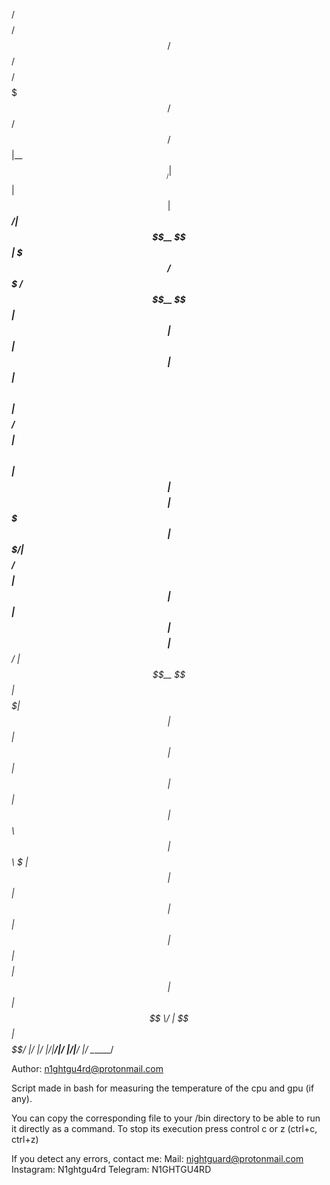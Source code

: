 

 /$$$$$$$$ /$$   /$$ /$$$$$$$$ /$$$$$$$  /$$      /$$  /$$$$$$ 
|__  $$__/| $$  | $$| $$_____/| $$__  $$| $$$    /$$$ /$$__  $$
   | $$   | $$  | $$| $$      | $$  \ $$| $$$$  /$$$$| $$  \ $$
   | $$   | $$$$$$$$| $$$$$   | $$$$$$$/| $$ $$/$$ $$| $$  | $$
   | $$   | $$__  $$| $$__/   | $$__  $$| $$  $$$| $$| $$  | $$
   | $$   | $$  | $$| $$      | $$  \ $$| $$\  $ | $$| $$  | $$
   | $$   | $$  | $$| $$$$$$$$| $$  | $$| $$ \/  | $$|  $$$$$$/
   |__/   |__/  |__/|________/|__/  |__/|__/     |__/ \______/ 
                                                               
                                                               
Author: n1ghtgu4rd@protonmail.com

Script made in bash for measuring the temperature of the cpu and gpu (if any).

You can copy the corresponding file to your /bin directory to be able to run it directly as a command.
To stop its execution press control c or z (ctrl+c, ctrl+z)

If you detect any errors, contact me:
Mail: nightguard@protonmail.com
Instagram: N1ghtgu4rd
Telegram: N1GHTGU4RD
